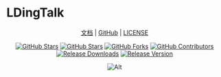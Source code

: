 # LDingTalk

<div align="center">

[文档](docs/index.md) |
[GitHub](https://github.com/xyz8848) |
[LICENSE](LICENSE)

[![GitHub Stars](https://img.shields.io/github/stars/xyz8848/LDingTalk)](https://github.com/xyz8848/LDingTalk/stargazers)
[![GitHub Stars](https://img.shields.io/github/watchers/xyz8848/LDingTalk)](https://github.com/xyz8848/LDingTalk/watchers)
[![GitHub Forks](https://img.shields.io/github/forks/xyz8848/LDingTalk)](https://github.com/xyz8848/LDingTalk/network/members)
[![GitHub Contributors](https://img.shields.io/github/all-contributors/xyz8848/LDingTalk)](https://github.com/xyz8848/LDingTalk/graphs/contributors)
[![Release Downloads](https://img.shields.io/github/downloads/xyz8848/LDingTalk/total)](https://github.com/xyz8848/LDingTalk/releases/latest)
[![Release Version](https://img.shields.io/github/v/release/xyz8848/LDingTalk)](https://github.com/xyz8848/LDingTalk/releases/latest)

![Alt](https://repobeats.axiom.co/api/embed/23c36ec9d386a2cad477f3886403476d1a39faad.svg)

</div>
